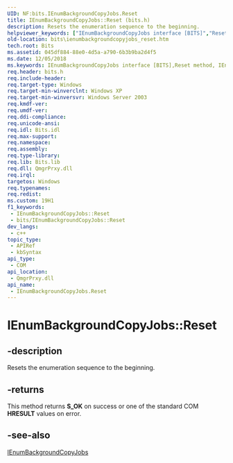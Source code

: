 ```yaml
---
UID: NF:bits.IEnumBackgroundCopyJobs.Reset
title: IEnumBackgroundCopyJobs::Reset (bits.h)
description: Resets the enumeration sequence to the beginning.
helpviewer_keywords: ["IEnumBackgroundCopyJobs interface [BITS]","Reset method","IEnumBackgroundCopyJobs.Reset","IEnumBackgroundCopyJobs::Reset","Reset","Reset method [BITS]","Reset method [BITS]","IEnumBackgroundCopyJobs interface","_drz_ienumbackgroundcopyjobs_reset","bits.ienumbackgroundcopyjobs_reset","bits/IEnumBackgroundCopyJobs::Reset"]
old-location: bits\ienumbackgroundcopyjobs_reset.htm
tech.root: Bits
ms.assetid: 045df884-88e0-4d5a-a790-6b3b9ba2d4f5
ms.date: 12/05/2018
ms.keywords: IEnumBackgroundCopyJobs interface [BITS],Reset method, IEnumBackgroundCopyJobs.Reset, IEnumBackgroundCopyJobs::Reset, Reset, Reset method [BITS], Reset method [BITS],IEnumBackgroundCopyJobs interface, _drz_ienumbackgroundcopyjobs_reset, bits.ienumbackgroundcopyjobs_reset, bits/IEnumBackgroundCopyJobs::Reset
req.header: bits.h
req.include-header: 
req.target-type: Windows
req.target-min-winverclnt: Windows XP
req.target-min-winversvr: Windows Server 2003
req.kmdf-ver: 
req.umdf-ver: 
req.ddi-compliance: 
req.unicode-ansi: 
req.idl: Bits.idl
req.max-support: 
req.namespace: 
req.assembly: 
req.type-library: 
req.lib: Bits.lib
req.dll: QmgrPrxy.dll
req.irql: 
targetos: Windows
req.typenames: 
req.redist: 
ms.custom: 19H1
f1_keywords:
 - IEnumBackgroundCopyJobs::Reset
 - bits/IEnumBackgroundCopyJobs::Reset
dev_langs:
 - c++
topic_type:
 - APIRef
 - kbSyntax
api_type:
 - COM
api_location:
 - QmgrPrxy.dll
api_name:
 - IEnumBackgroundCopyJobs.Reset
---
```


# IEnumBackgroundCopyJobs::Reset


## -description

Resets the enumeration sequence to the beginning.



## -returns

This method returns <b>S_OK</b> on success or one of the standard COM <b>HRESULT</b> values on error.

## -see-also

<a href="/windows/desktop/api/bits/nn-bits-ienumbackgroundcopyjobs">IEnumBackgroundCopyJobs</a>
